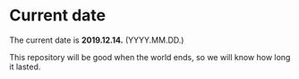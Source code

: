 # Current date

The current date is **2019.12.14.** (YYYY.MM.DD.)

This repository will be good when the world ends, so we will know how long it lasted.